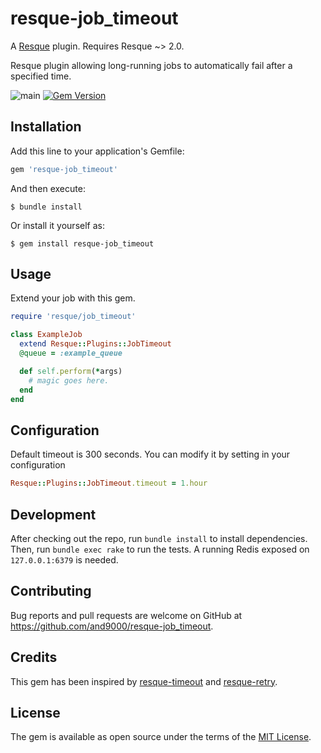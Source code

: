 # resque-job_timeout

A [Resque](https://github.com/resque/resque) plugin. Requires Resque ~> 2.0.

Resque plugin allowing long-running jobs to automatically fail after a specified time.

![main](https://github.com/and9000/resque-job_timeout/actions/workflows/main.yml/badge.svg?branch=main)
[![Gem Version](https://badge.fury.io/rb/resque-job_timeout.svg)](https://badge.fury.io/rb/resque-job_timeout)

## Installation

Add this line to your application's Gemfile:

```ruby
gem 'resque-job_timeout'
```

And then execute:

    $ bundle install

Or install it yourself as:

    $ gem install resque-job_timeout

## Usage

Extend your job with this gem.

```ruby
require 'resque/job_timeout'

class ExampleJob
  extend Resque::Plugins::JobTimeout
  @queue = :example_queue

  def self.perform(*args)
    # magic goes here.
  end
end
```

## Configuration

Default timeout is 300 seconds. You can modify it by setting in your configuration

```ruby
Resque::Plugins::JobTimeout.timeout = 1.hour
```

## Development

After checking out the repo, run `bundle install` to install dependencies. Then, run `bundle exec rake` to run the tests. A running Redis exposed on `127.0.0.1:6379` is needed.

## Contributing

Bug reports and pull requests are welcome on GitHub at https://github.com/and9000/resque-job_timeout.

## Credits

This gem has been inspired by [resque-timeout](https://github.com/jeffgran/resque-timeout) and [resque-retry](https://github.com/lantins/resque-retry).

## License

The gem is available as open source under the terms of the [MIT License](https://opensource.org/licenses/MIT).
